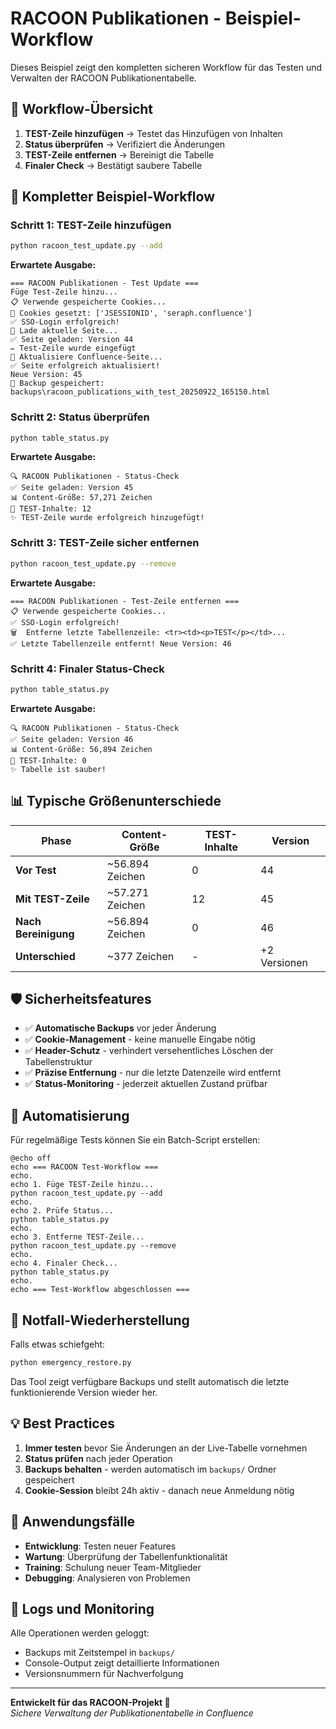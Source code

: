 # RACOON Publikationen - Beispiel-Workflow

Dieses Beispiel zeigt den kompletten sicheren Workflow für das Testen und Verwalten der RACOON Publikationentabelle.

## 🎯 **Workflow-Übersicht**

1. **TEST-Zeile hinzufügen** → Testet das Hinzufügen von Inhalten
2. **Status überprüfen** → Verifiziert die Änderungen  
3. **TEST-Zeile entfernen** → Bereinigt die Tabelle
4. **Finaler Check** → Bestätigt saubere Tabelle

## 🚀 **Kompletter Beispiel-Workflow**

### Schritt 1: TEST-Zeile hinzufügen
```bash
python racoon_test_update.py --add
```

**Erwartete Ausgabe:**
```
=== RACOON Publikationen - Test Update ===
Füge Test-Zeile hinzu...
📋 Verwende gespeicherte Cookies...
🔑 Cookies gesetzt: ['JSESSIONID', 'seraph.confluence']
✅ SSO-Login erfolgreich!
📖 Lade aktuelle Seite...
✅ Seite geladen: Version 44
✏️ Test-Zeile wurde eingefügt
🚀 Aktualisiere Confluence-Seite...
✅ Seite erfolgreich aktualisiert!
Neue Version: 45
💾 Backup gespeichert: backups\racoon_publications_with_test_20250922_165150.html
```

### Schritt 2: Status überprüfen
```bash
python table_status.py
```

**Erwartete Ausgabe:**
```
🔍 RACOON Publikationen - Status-Check
✅ Seite geladen: Version 45
📊 Content-Größe: 57,271 Zeichen
🎯 TEST-Inhalte: 12
✨ TEST-Zeile wurde erfolgreich hinzugefügt!
```

### Schritt 3: TEST-Zeile sicher entfernen
```bash
python racoon_test_update.py --remove
```

**Erwartete Ausgabe:**
```
=== RACOON Publikationen - Test-Zeile entfernen ===
📋 Verwende gespeicherte Cookies...
✅ SSO-Login erfolgreich!
🗑️  Entferne letzte Tabellenzeile: <tr><td><p>TEST</p></td>...
✅ Letzte Tabellenzeile entfernt! Neue Version: 46
```

### Schritt 4: Finaler Status-Check
```bash
python table_status.py
```

**Erwartete Ausgabe:**
```
🔍 RACOON Publikationen - Status-Check
✅ Seite geladen: Version 46  
📊 Content-Größe: 56,894 Zeichen
🎯 TEST-Inhalte: 0
✨ Tabelle ist sauber!
```

## 📊 **Typische Größenunterschiede**

| **Phase** | **Content-Größe** | **TEST-Inhalte** | **Version** |
|-----------|-------------------|------------------|-------------|
| **Vor Test** | ~56.894 Zeichen | 0 | 44 |
| **Mit TEST-Zeile** | ~57.271 Zeichen | 12 | 45 |
| **Nach Bereinigung** | ~56.894 Zeichen | 0 | 46 |
| **Unterschied** | ~377 Zeichen | - | +2 Versionen |

## 🛡️ **Sicherheitsfeatures**

- ✅ **Automatische Backups** vor jeder Änderung
- ✅ **Cookie-Management** - keine manuelle Eingabe nötig
- ✅ **Header-Schutz** - verhindert versehentliches Löschen der Tabellenstruktur
- ✅ **Präzise Entfernung** - nur die letzte Datenzeile wird entfernt
- ✅ **Status-Monitoring** - jederzeit aktuellen Zustand prüfbar

## 🔄 **Automatisierung**

Für regelmäßige Tests können Sie ein Batch-Script erstellen:

```batch
@echo off
echo === RACOON Test-Workflow ===
echo.
echo 1. Füge TEST-Zeile hinzu...
python racoon_test_update.py --add
echo.
echo 2. Prüfe Status...
python table_status.py
echo.
echo 3. Entferne TEST-Zeile...
python racoon_test_update.py --remove
echo.
echo 4. Finaler Check...
python table_status.py
echo.
echo === Test-Workflow abgeschlossen ===
```

## 🚨 **Notfall-Wiederherstellung**

Falls etwas schiefgeht:
```bash
python emergency_restore.py
```

Das Tool zeigt verfügbare Backups und stellt automatisch die letzte funktionierende Version wieder her.

## 💡 **Best Practices**

1. **Immer testen** bevor Sie Änderungen an der Live-Tabelle vornehmen
2. **Status prüfen** nach jeder Operation
3. **Backups behalten** - werden automatisch im `backups/` Ordner gespeichert
4. **Cookie-Session** bleibt 24h aktiv - danach neue Anmeldung nötig

## 🎯 **Anwendungsfälle**

- **Entwicklung**: Testen neuer Features
- **Wartung**: Überprüfung der Tabellenfunktionalität  
- **Training**: Schulung neuer Team-Mitglieder
- **Debugging**: Analysieren von Problemen

## 📝 **Logs und Monitoring**

Alle Operationen werden geloggt:
- Backups mit Zeitstempel in `backups/`
- Console-Output zeigt detaillierte Informationen
- Versionsnummern für Nachverfolgung

---

**Entwickelt für das RACOON-Projekt 🦝**  
*Sichere Verwaltung der Publikationentabelle in Confluence*